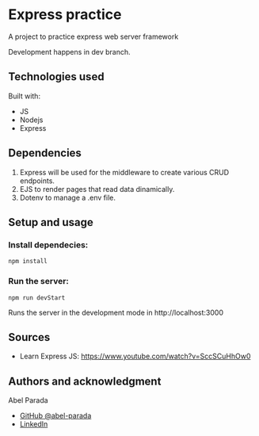 # Express practice

A project to practice express web server framework

Development happens in dev branch.

## Technologies used

Built with:

- JS
- Nodejs
- Express

## Dependencies

1. Express will be used for the middleware to create various CRUD endpoints.
2. EJS to render pages that read data dinamically.
3. Dotenv to manage a .env file.

## Setup and usage

### Install dependecies:

```shell
npm install
```

### Run the server:

```shell
npm run devStart
```

Runs the server in the development mode in http://localhost:3000

## Sources

- Learn Express JS: https://www.youtube.com/watch?v=SccSCuHhOw0

## Authors and acknowledgment

Abel Parada

- [GitHub @abel-parada](https://github.com/abel-parada)
- [LinkedIn](https://www.linkedin.com/in/abelparadamillan/)
